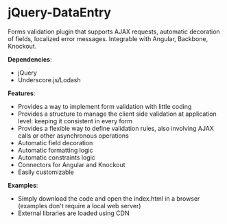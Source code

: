 # jQuery-DataEntry
Forms validation plugin that supports AJAX requests, automatic decoration of fields, localized error messages. Integrable with Angular, Backbone, Knockout.

**Dependencies**:
- jQuery
- Underscore.js/Lodash

**Features**:
- Provides a way to implement form validation with little coding
- Provides a structure to manage the client side validation at application level: keeping it consistent in every form
- Provides a flexible way to define validation rules, also involving AJAX calls or other asynchronous operations
- Automatic field decoration
- Automatic formatting logic
- Automatic constraints logic
- Connectors for Angular and Knockout
- Easily customizable

**Examples**:
- Simply download the code and open the index.html in a browser (examples don't require a local web server)
- External libraries are loaded using CDN



